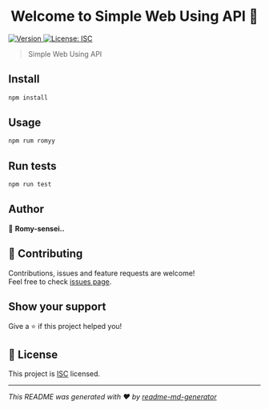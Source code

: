 <h1 align="center">Welcome to Simple Web Using API 👋</h1>
<p>
  <a href="https://www.npmjs.com/package/Simple Web Using API" target="_blank">
    <img alt="Version" src="https://img.shields.io/npm/v/Simple Web Using API.svg">
  </a>
  <a href="https://api-blue-archive.vercel.app/" target="_blank">
    <img alt="License: ISC" src="https://img.shields.io/badge/License-ISC-yellow.svg" />
  </a>
</p>

> Simple Web Using API

## Install

```sh
npm install
```

## Usage

```sh
npm rum romyy
```

## Run tests

```sh
npm run test
```

## Author

👤 **Romy-sensei..**


## 🤝 Contributing

Contributions, issues and feature requests are welcome!<br />Feel free to check [issues page](https://api-blue-archive.vercel.app/). 

## Show your support

Give a ⭐️ if this project helped you!

## 📝 License

This project is [ISC](https://api-blue-archive.vercel.app/) licensed.

***
_This README was generated with ❤️ by [readme-md-generator](https://github.com/kefranabg/readme-md-generator)_
